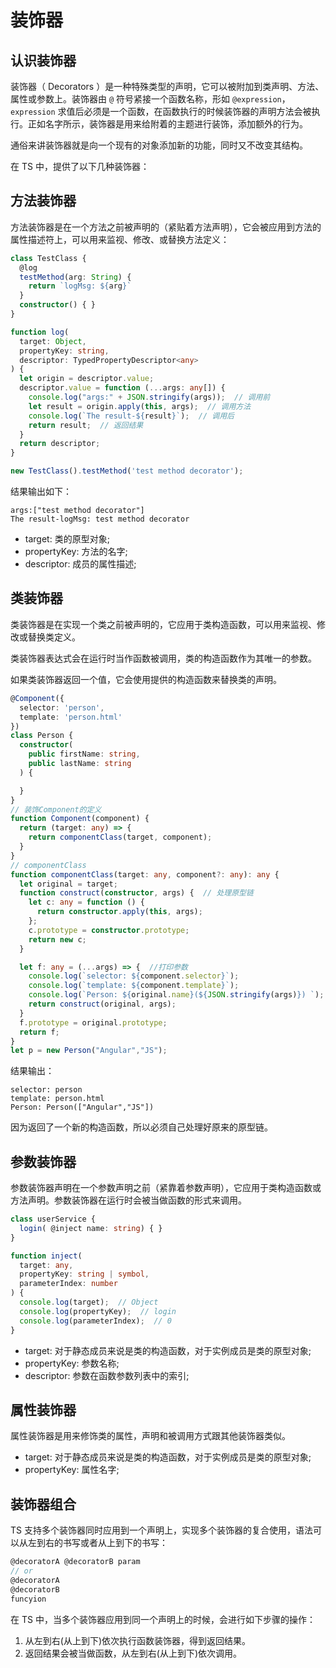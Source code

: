 # 装饰器

## 认识装饰器

装饰器（ Decorators ）是一种特殊类型的声明，它可以被附加到类声明、方法、属性或参数上。装饰器由 `@` 符号紧接一个函数名称，形如 `@expression`，`expression` 求值后必须是一个函数，在函数执行的时候装饰器的声明方法会被执行。正如名字所示，装饰器是用来给附着的主题进行装饰，添加额外的行为。

通俗来讲装饰器就是向一个现有的对象添加新的功能，同时又不改变其结构。

在 TS 中，提供了以下几种装饰器：

## 方法装饰器

方法装饰器是在一个方法之前被声明的（紧贴着方法声明），它会被应用到方法的属性描述符上，可以用来监视、修改、或替换方法定义：

```ts
class TestClass {
  @log
  testMethod(arg: String) {
    return `logMsg: ${arg}`
  }
  constructor() { }
}

function log(
  target: Object,
  propertyKey: string,
  descriptor: TypedPropertyDescriptor<any>
) {
  let origin = descriptor.value;
  descriptor.value = function (...args: any[]) {
    console.log("args:" + JSON.stringify(args));  // 调用前
    let result = origin.apply(this, args);  // 调用方法
    console.log(`The result-${result}`);  // 调用后
    return result;  // 返回结果
  }
  return descriptor;
}

new TestClass().testMethod('test method decorator');
```

结果输出如下：

```
args:["test method decorator"]
The result-logMsg: test method decorator
```

* target: 类的原型对象;
* propertyKey: 方法的名字;
* descriptor: 成员的属性描述;

## 类装饰器

类装饰器是在实现一个类之前被声明的，它应用于类构造函数，可以用来监视、修改或替换类定义。

类装饰器表达式会在运行时当作函数被调用，类的构造函数作为其唯一的参数。

如果类装饰器返回一个值，它会使用提供的构造函数来替换类的声明。

```ts
@Component({
  selector: 'person',
  template: 'person.html'
})
class Person {
  constructor(
    public firstName: string,
    public lastName: string
  ) {

  }
}
// 装饰Component的定义
function Component(component) {
  return (target: any) => {
    return componentClass(target, component);
  }
}
// componentClass
function componentClass(target: any, component?: any): any {
  let original = target;
  function construct(constructor, args) {  // 处理原型链
    let c: any = function () {
      return constructor.apply(this, args);
    };
    c.prototype = constructor.prototype;
    return new c;
  }

  let f: any = (...args) => {  //打印参数
    console.log(`selector: ${component.selector}`);
    console.log(`template: ${component.template}`);
    console.log(`Person: ${original.name}(${JSON.stringify(args)}) `);
    return construct(original, args);
  }
  f.prototype = original.prototype;
  return f;
}
let p = new Person("Angular","JS");
```

结果输出：

```
selector: person
template: person.html
Person: Person(["Angular","JS"])
```

因为返回了一个新的构造函数，所以必须自己处理好原来的原型链。

## 参数装饰器

参数装饰器声明在一个参数声明之前（紧靠着参数声明），它应用于类构造函数或方法声明。参数装饰器在运行时会被当做函数的形式来调用。

```ts
class userService {
  login( @inject name: string) { }
}

function inject(
  target: any,
  propertyKey: string | symbol,
  parameterIndex: number
) {
  console.log(target);  // Object
  console.log(propertyKey);  // login
  console.log(parameterIndex);  // 0
}
```

* target: 对于静态成员来说是类的构造函数，对于实例成员是类的原型对象;
* propertyKey: 参数名称;
* descriptor: 参数在函数参数列表中的索引;

## 属性装饰器

属性装饰器是用来修饰类的属性，声明和被调用方式跟其他装饰器类似。

* target: 对于静态成员来说是类的构造函数，对于实例成员是类的原型对象;
* propertyKey: 属性名字;

## 装饰器组合

TS 支持多个装饰器同时应用到一个声明上，实现多个装饰器的复合使用，语法可以从左到右的书写或者从上到下的书写：

```ts
@decoratorA @decoratorB param
// or
@decoratorA
@decoratorB
funcyion
```

在 TS 中，当多个装饰器应用到同一个声明上的时候，会进行如下步骤的操作：

1. 从左到右(从上到下)依次执行函数装饰器，得到返回结果。
2. 返回结果会被当做函数，从左到右(从上到下)依次调用。